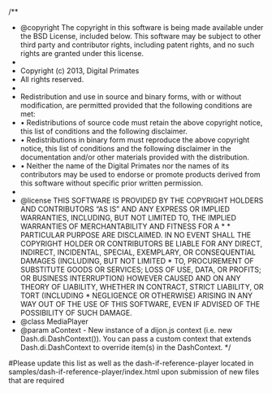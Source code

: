 /**
 * @copyright The copyright in this software is being made available under the BSD License, included below. This software may be subject to other third party and contributor rights, including patent rights, and no such rights are granted under this license.
 *
 * Copyright (c) 2013, Digital Primates
 * All rights reserved.
 *
 * Redistribution and use in source and binary forms, with or without modification, are permitted provided that the following conditions are met:
 * •  Redistributions of source code must retain the above copyright notice, this list of conditions and the following disclaimer.
 * •  Redistributions in binary form must reproduce the above copyright notice, this list of conditions and the following disclaimer in the documentation and/or other materials provided with the distribution.
 * •  Neither the name of the Digital Primates nor the names of its contributors may be used to endorse or promote products derived from this software without specific prior written permission.
 *
 * @license THIS SOFTWARE IS PROVIDED BY THE COPYRIGHT HOLDERS AND CONTRIBUTORS “AS IS” AND ANY EXPRESS OR IMPLIED WARRANTIES, INCLUDING, BUT NOT LIMITED TO, THE IMPLIED WARRANTIES OF MERCHANTABILITY AND FITNESS FOR A  * *		PARTICULAR PURPOSE ARE DISCLAIMED. IN NO EVENT SHALL THE COPYRIGHT HOLDER OR CONTRIBUTORS BE LIABLE FOR ANY DIRECT, INDIRECT, INCIDENTAL, SPECIAL, EXEMPLARY, OR CONSEQUENTIAL DAMAGES (INCLUDING, BUT NOT LIMITED *		TO, PROCUREMENT OF SUBSTITUTE GOODS OR SERVICES; LOSS OF USE, DATA, OR PROFITS; OR BUSINESS INTERRUPTION) HOWEVER CAUSED AND ON ANY THEORY OF LIABILITY, WHETHER IN CONTRACT, STRICT LIABILITY, OR TORT (INCLUDING *		NEGLIGENCE OR OTHERWISE) ARISING IN ANY WAY OUT OF THE USE OF THIS SOFTWARE, EVEN IF ADVISED OF THE POSSIBILITY OF SUCH DAMAGE.
 * @class MediaPlayer
 * @param aContext - New instance of a dijon.js context (i.e. new Dash.di.DashContext()).  You can pass a custom context that extends Dash.di.DashContext to override item(s) in the DashContext.
 */
 
 
#Please update this list as well as the dash-if-reference-player located in samples/dash-if-reference-player/index.html upon submission of new files that are required

<!--3rd Party Libs Dash.js-->
<script src="lib/dijon.js"></script>
<script src="lib/base64.js"></script>
<script src="lib/xml2json.js"></script>
<script src="lib/objectiron.js"></script>
<script src="lib/long.js"></script>
<script src="lib/Math.js"></script>

<script src="streaming/MediaPlayer.js"></script>
<script src="streaming/Context.js"></script>
<script src="streaming/ErrorHandler.js"></script>
<script src="streaming/RequestModifierExtensions.js"></script>
<script src="streaming/VideoModel.js"></script>
<script src="streaming/vo/FragmentRequest.js"></script>
<script src="streaming/vo/BitrateInfo.js"></script>
<script src="streaming/vo/TrackInfo.js"></script>
<script src="streaming/vo/MediaInfo.js"></script>
<script src="streaming/vo/StreamInfo.js"></script>
<script src="streaming/vo/ManifestInfo.js"></script>
<script src="streaming/vo/Event.js"></script>
<script src="streaming/vo/Error.js"></script>
<script src="streaming/ManifestLoader.js"></script>
<script src="streaming/ManifestUpdater.js"></script>
<script src="streaming/ManifestModel.js"></script>
<script src="streaming/MediaSourceExtensions.js"></script>
<script src="streaming/SourceBufferExtensions.js"></script>
<script src="streaming/VideoModelExtensions.js"></script>
<script src="streaming/PlaybackController.js"></script>
<script src="streaming/FragmentController.js"></script>
<script src="streaming/AbrController.js"></script>
<script src="streaming/FragmentLoader.js"></script>
<script src="streaming/FragmentModel.js"></script>
<script src="streaming/StreamController.js"></script>
<script src="streaming/StreamProcessor.js"></script>
<script src="streaming/ScheduleController.js"></script>
<script src="streaming/TimeSyncController.js"></script>
<script src="streaming/Stream.js"></script>
<script src="streaming/BufferController.js"></script>
<script src="streaming/LiveEdgeFinder.js"></script>
<script src="streaming/Notifier.js"></script>
<script src="streaming/EventController.js"></script>
<script src="streaming/URIQueryAndFragmentModel.js"></script>
<script src="streaming/vo/URIFragmentData.js"></script>

<!--Utils -->

<script src="streaming/utils/Capabilities.js"></script>
<script src="streaming/utils/EventBus.js"></script>
<script src="streaming/utils/Debug.js"></script>
<script src="streaming/utils/CustomTimeRanges.js"></script>

<!--Rules -->
<script src="streaming/rules/SwitchRequest.js"></script>
<script src="streaming/rules/RulesContext.js"></script>
<script src="streaming/rules/ABRRules/InsufficientBufferRule.js"></script>
<script src="streaming/rules/ABRRules/LimitSwitchesRule.js"></script>
<script src="streaming/rules/ABRRules/BufferOccupancyRule.js"></script>
<script src="streaming/rules/ABRRules/ThroughputRule.js"></script>
<script src="streaming/rules/ABRRules/ABRRulesCollection.js"></script>

<script src="streaming/rules/SchedulingRules/RulesController.js"></script>
<script src="streaming/rules/SchedulingRules/ScheduleRulesCollection.js"></script>
<script src="streaming/rules/SchedulingRules/BufferLevelRule.js"></script>
<script src="streaming/rules/SchedulingRules/PendingRequestsRule.js"></script>
<script src="streaming/rules/SchedulingRules/SameTimeRequestRule.js"></script>
<script src="streaming/rules/SchedulingRules/PlaybackTimeRule.js"></script>

<script src="streaming/rules/SyncronisationRules/LiveEdgeBinarySearchRule.js"></script>
<script src="streaming/rules/SyncronisationRules/LiveEdgeWithTimeSyncronisationRule.js"></script>
<script src="streaming/rules/SyncronisationRules/SyncronisationRulesCollection.js"></script>


<!--protection-->
<script src="streaming/protection/eme/ProtectionModel.js"></script>
<script src="streaming/protection/eme/ProtectionModel_3Feb2014.js"></script>
<script src="streaming/protection/eme/ProtectionModel_01b.js"></script>
<script src="streaming/protection/ProtectionController.js"></script>
<script src="streaming/protection/ProtectionExtensions.js"></script>

<script src="streaming/protection/eme/SessionToken.js"></script>
<script src="streaming/protection/CommonEncryption.js"></script>
<script src="streaming/protection/drm/KeySystem.js"></script>
<script src="streaming/protection/drm/KeySystem_Access.js"></script>
<script src="streaming/protection/drm/KeySystem_ClearKey.js"></script>
<script src="streaming/protection/drm/KeySystem_PlayReady.js"></script>
<script src="streaming/protection/drm/KeySystem_Widevine.js"></script>
<script src="streaming/protection/drm/KeySystem.js"></script>

<script src="streaming/vo/protection/KeyError.js"></script>
<script src="streaming/vo/protection/KeyMessage.js"></script>
<script src="streaming/vo/protection/LicenseRequestComplete.js"></script>
<script src="streaming/vo/protection/NeedKey.js"></script>
<script src="streaming/vo/protection/ProtectionData.js"></script>

<!--Captioning-->
<script src="streaming/captioning/VTTParser.js"></script>
<script src="streaming/captioning/TTMLParser.js"></script>
<script src="streaming/captioning/TextTrackExtensions.js"></script>
<script src="streaming/captioning/TextSourceBuffer.js"></script>
<script src="streaming/captioning/TextController.js"></script>

<!-- Metrics-->
<script src="streaming/vo/MetricsList.js"></script>
<script src="streaming/MetricsModel.js"></script>
<script src="streaming/vo/metrics/BufferLevel.js"></script>
<script src="streaming/vo/metrics/BufferState.js"></script>
<script src="streaming/vo/metrics/HTTPRequest.js"></script>
<script src="streaming/vo/metrics/PlayList.js"></script>
<script src="streaming/vo/metrics/RepresentationSwitch.js"></script>
<script src="streaming/vo/metrics/TCPConnection.js"></script>
<script src="streaming/vo/metrics/DroppedFrames.js"></script>
<script src="streaming/vo/metrics/SchedulingInfo.js"></script>
<script src="streaming/vo/metrics/ManifestUpdate.js"></script>
<script src="streaming/vo/metrics/DVRInfo.js"></script>

<!-- Dash -->
<script src="dash/Dash.js"></script>
<script src="dash/DashContext.js"></script>

<script src="dash/vo/Mpd.js"></script>
<script src="dash/vo/Period.js"></script>
<script src="dash/vo/AdaptationSet.js"></script>
<script src="dash/vo/Representation.js"></script>
<script src="dash/vo/Segment.js"></script>
<script src="dash/vo/Event.js"></script>
<script src="dash/vo/EventStream.js"></script>
<script src="dash/vo/UTCTiming.js"></script>
<script src="dash/DashParser.js"></script>
<script src="dash/DashHandler.js"></script>
<script src="dash/RepresentationController.js"></script>
<script src="dash/BaseURLExtensions.js"></script>
<script src="dash/FragmentExtensions.js"></script>
<script src="dash/DashManifestExtensions.js"></script>
<script src="dash/DashMetricsExtensions.js"></script>
<script src="dash/TimelineConverter.js"></script>
<script src="dash/DashAdapter.js"></script>